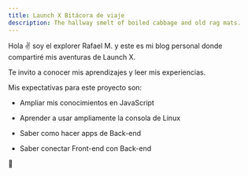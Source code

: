 ```yaml
---
title: Launch X Bitácora de viaje
description: The hallway smelt of boiled cabbage and old rag mats.
---
```


Hola ✌️  soy el explorer Rafael M. y este es mi blog personal donde compartiré mis aventuras de Launch X.

Te invito a conocer mis aprendizajes y leer mis experiencias.

Mis expectativas para este proyecto son:

- Ampliar mis conocimientos en JavaScript

- Aprender a usar ampliamente la consola de Linux

- Saber como hacer apps de Back-end

- Saber conectar Front-end con Back-end

🚀
